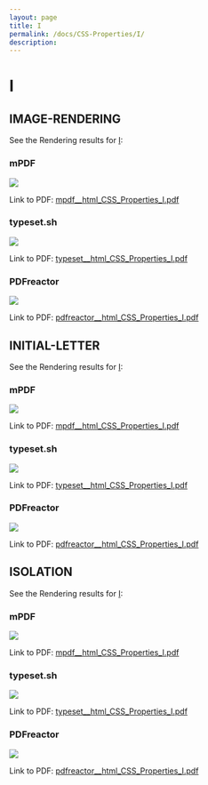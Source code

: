 ```yaml
---
layout: page
title: I
permalink: /docs/CSS-Properties/I/
description: 
---
```


# I



## IMAGE-RENDERING

See the Rendering results for [I](/html/CSS%20Properties/I):

### mPDF
![](mpdf__html_CSS_Properties_I.png) 

Link to PDF: [mpdf__html_CSS_Properties_I.pdf](mpdf__html_CSS_Properties_I.pdf)

### typeset.sh
![](typeset__html_CSS_Properties_I.png) 

Link to PDF: [typeset__html_CSS_Properties_I.pdf](typeset__html_CSS_Properties_I.pdf)

### PDFreactor
![](pdfreactor__html_CSS_Properties_I.png) 

Link to PDF: [pdfreactor__html_CSS_Properties_I.pdf](pdfreactor__html_CSS_Properties_I.pdf)

## INITIAL-LETTER

See the Rendering results for [I](/html/CSS%20Properties/I):

### mPDF
![](mpdf__html_CSS_Properties_I.png) 

Link to PDF: [mpdf__html_CSS_Properties_I.pdf](mpdf__html_CSS_Properties_I.pdf)

### typeset.sh
![](typeset__html_CSS_Properties_I.png) 

Link to PDF: [typeset__html_CSS_Properties_I.pdf](typeset__html_CSS_Properties_I.pdf)

### PDFreactor
![](pdfreactor__html_CSS_Properties_I.png) 

Link to PDF: [pdfreactor__html_CSS_Properties_I.pdf](pdfreactor__html_CSS_Properties_I.pdf)

## ISOLATION

See the Rendering results for [I](/html/CSS%20Properties/I):

### mPDF
![](mpdf__html_CSS_Properties_I.png) 

Link to PDF: [mpdf__html_CSS_Properties_I.pdf](mpdf__html_CSS_Properties_I.pdf)

### typeset.sh
![](typeset__html_CSS_Properties_I.png) 

Link to PDF: [typeset__html_CSS_Properties_I.pdf](typeset__html_CSS_Properties_I.pdf)

### PDFreactor
![](pdfreactor__html_CSS_Properties_I.png) 

Link to PDF: [pdfreactor__html_CSS_Properties_I.pdf](pdfreactor__html_CSS_Properties_I.pdf)


